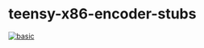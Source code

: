# teensy-x86-encoder-stubs
[![basic](https://github.com/newdigate/teensy-x86-encoder-stubs/actions/workflows/basic.yml/badge.svg)](https://github.com/newdigate/teensy-x86-encoder-stubs/actions/workflows/basic.yml)
